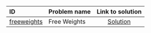 | ID | Problem name | Link to solution |
|:---|:---|:---:|
| [freeweights](https://open.kattis.com/problems/freeweights) | Free Weights | [Solution](https://github.com/versenyi98/kattis-solutions/tree/main/solutions/Free%20Weights)|
